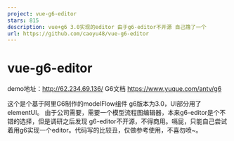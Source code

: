 ```yaml
---
project: vue-g6-editor
stars: 815
description: vue+g6 3.0实现的editor 由于g6-editor不开源 自己撸了一个
url: https://github.com/caoyu48/vue-g6-editor
---
```


vue-g6-editor
=============

demo地址：http://62.234.69.136/ G6文档 https://www.yuque.com/antv/g6

这个是个基于阿里G6制作的modelFlow组件 g6版本为3.0，UI部分用了elementUI。 由于公司需要，需要一个模型流程图编辑器，本来g6-editor是个不错的选择，但是调研之后发现 g6-editor不开源，不得商用。嗝屁，只能自己尝试着用g6实现一个editor。代码写的比较丑，仅做参考使用，不喜勿喷~。
